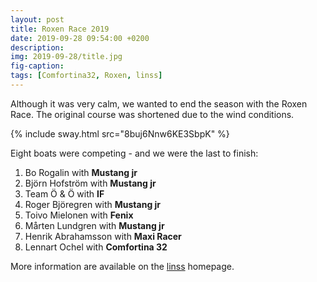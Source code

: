 ```yaml
---
layout: post
title: Roxen Race 2019
date: 2019-09-28 09:54:00 +0200
description:
img: 2019-09-28/title.jpg
fig-caption:
tags: [Comfortina32, Roxen, linss]
---
```

Although it was very calm, we wanted to end the season with the Roxen Race. The original course was shortened due to the wind conditions.

{% include sway.html src="8buj6Nnw6KE3SbpK" %}

Eight boats were competing - and we were the last to finish:

1. Bo Rogalin with **Mustang jr**
1. Björn Hofström with **Mustang jr**
1. Team Ö & Ö with **IF**
1. Roger Björegren with **Mustang jr**
1. Toivo Mielonen with **Fenix**
1. Mårten Lundgren with **Mustang jr**
1. Henrik Abrahamsson with **Maxi Racer**
1. Lennart Ochel with **Comfortina 32**

More information are available on the [linss](http://linss.se/wp-content/uploads/2019/11/Roxenm%C3%A4staren-2019.pdf) homepage.
